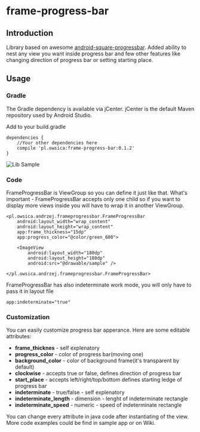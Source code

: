 # frame-progress-bar

## Introduction
Library based on awesome [android-square-progressbar](https://github.com/mrwonderman/android-square-progressbar). Added ability to nest any view you want inside progress bar and few other features like changing direction of progress bar or setting starting place.

## Usage
### Gradle
 The Gradle dependency is available via jCenter. jCenter is the default Maven repository used by Android Studio.
 
 Add to your build.gradle
 
    dependencies {
        //Your other dependencies here
        compile 'pl.owsica:frame-progress-bar:0.1.2'
    }

![Lib Sample](http://i.imgur.com/SFXUnxg.png)

### Code

FrameProgressBar is ViewGroup so you can define it just like that. What's important - FrameProgressBar accepts only one child so if you want to display more views inside you will have to wrap it in another ViewGroup.    

    <pl.owsica.andrzej.frameprogressbar.FrameProgressBar
        android:layout_width="wrap_content"
        android:layout_height="wrap_content"
        app:frame_thickness="15dp"
        app:progress_color="@color/green_600">
        
        <ImageView
            android:layout_width="180dp"
            android:layout_height="180dp"
            android:src="@drawable/sample" />
            
    </pl.owsica.andrzej.frameprogressbar.FrameProgressBar>
    
FrameProgressBar has also indeterminate work mode, you will only have to pass it in layout file

    app:indeterminate="true"
    
### Customization

You can easily customize progress bar apperance. Here are some editable attributes:

* **frame_thicknes** - self explenatory
* **progress_color** - color of progress bar(moving one)
* **background_color** - color of background frame(it's transparent by default)
* **clockwise** - accepts true or false, defines direction of progress bar
* **start_place** - accepts left/right/top/bottom defines starting ledge of progress bar
* **indeterminate** - true/false - self explenatory
* **indeterminate_length** - dimension - lenght of indeterminate rectangle
* **indeterminate_speed** - numeric - speed of indeterminate rectangle

You can change every attribute in java code after instantiating of the view. More code examples could be find in sample app or on Wiki.

